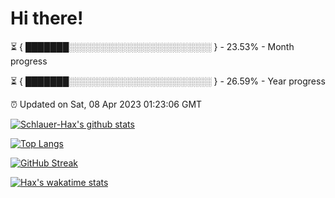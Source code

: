 # Hi there!

⏳ { ███████░░░░░░░░░░░░░░░░░░░░░░░ } - 23.53% - Month progress

⏳ { ███████░░░░░░░░░░░░░░░░░░░░░░░ } - 26.59% - Year progress

⏰ Updated on Sat, 08 Apr 2023 01:23:06 GMT


[![Schlauer-Hax's github stats](https://github-readme-stats.vercel.app/api?username=Schlauer-Hax&show_icons=true&theme=dark&count_private=true)](https://github.com/Schlauer-Hax)


[![Top Langs](https://github-readme-stats.vercel.app/api/top-langs/?username=Schlauer-Hax&layout=compact&theme=dark)](https://github.com/Schlauer-Hax?tab=repositories)

[![GitHub Streak](https://streak-stats.demolab.com?user=Schlauer-Hax&theme=dark)](https://git.io/streak-stats)

[![Hax's wakatime stats](https://github-readme-stats.vercel.app/api/wakatime?username=Hax&theme=dark)](https://wakatime.com/@Hax)

